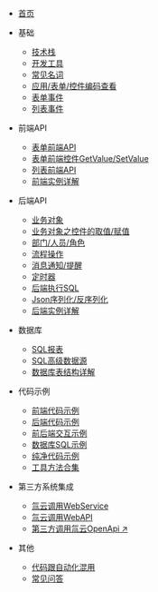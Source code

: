 * [首页](/)


* 基础

  * [技术栈](/doc/language)
  * [开发工具](/doc/dev-tools)
  * [常见名词](/doc/noun)
  * [应用/表单/控件编码查看](/doc/check-code)
  * [表单事件](/doc/form-events)
  * [列表事件](/doc/list-events)


* 前端API

  * [表单前端API](/doc/form-js-api)
  * [表单前端控件GetValue/SetValue](/doc/form-js-set-get)
  * [列表前端API](/doc/list-js-api)
  * [前端实例详解](/doc/js-instance)


* 后端API
  
  * [业务对象](/doc/biz-object)
  * [业务对象之控件的取值/赋值](/doc/bo-set-get)
  * [部门/人员/角色](/doc/organization)
  * [流程操作](/doc/workflow)
  * [消息通知/提醒](/doc/notification)
  * [定时器](/doc/timer)
  * [后端执行SQL](/doc/exec-sql)
  * [Json序列化/反序列化](doc/cs-json)
  * [后端实例详解](/doc/cs-instance)


* 数据库

  * [SQL报表](doc/sql-report)
  * [SQL高级数据源](doc/sql-dashboard)
  * [数据库表结构详解](/doc/database)


* 代码示例

  * [前端代码示例](/doc/js-example)
  * [后端代码示例](/doc/cs-example)
  * [前后端交互示例](/doc/interactive-example)
  * [数据库SQL示例](/doc/sql-example)
  * [纯净代码示例](/doc/pure-example)
  * [工具方法合集](/doc/tool-function.md)


* 第三方系统集成

  * [氚云调用WebService](/doc/req-ws)
  * [氚云调用WebAPI](/doc/req-api)
  * [第三方调用氚云OpenApi ↗](https://h3yun-pro-doc-openapi.apifox.cn/ ':target=_blank')


* 其他
  
  * [代码跟自动化混用](/doc/automation)
  * [常见问答](/doc/faq)
